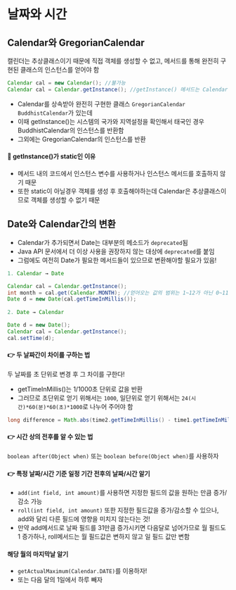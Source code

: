 # 날짜와 시간

## Calendar와 GregorianCalendar

캘린더는 추상클래스이기 때문에 직접 객체를 생성할 수 없고, 메서드를 통해 완전히 구현된 클래스의 인스턴스를 얻어야 함

```java
Calendar cal = new Calendar(); //불가능
Calendar cal = Calendar.getInstance(); //getInstance() 메서드는 Calendar 클래스를 구현한 클래스의 인스턴스를 반환
```

* Calendar를 상속받아 완전히 구현한 클래스 ```GregorianCalendar``` ```BuddhistCalendar```가 있는데
* 이때 getInstance()는 시스템의 국가와 지역설정을 확인해서 태국인 경우 BuddhistCalendar의 인스턴스를 반환함
* 그외에는 GregorianCalendar의 인스턴스를 반환

#### 🤔 getInstance()가 static인 이유
* 메서드 내의 코드에서 인스턴스 변수를 사용하거나 인스턴스 메서드를 호출하지 않기 때문
* 또한 static이 아닐경우 객체를 생성 후 호출해야하는데 Calendar은 추상클래스이므로 객체를 생성할 수 없기 때문

## Date와 Calendar간의 변환

* Calendar가 추가되면서 Date는 대부분의 메소드가 ```deprecated```됨
* Java API 문서에서 더 이상 사용을 권장하지 않는 대상에 ```deprecated```를 붙임
* 그럼에도 여전히 Date가 필요한 메서드들이 있으므로 변환해야할 필요가 있음!

```java
1. Calendar → Date

Calendar cal = Calendar.getInstance();
int month = cal.get(Calendar.MONTH); //얻어오는 값의 범위는 1~12가 아닌 0~11임을 주의하자!
Date d = new Date(cal.getTimeInMillis());
 
2. Date → Calendar

Date d = new Date();
Calendar cal = Calendar.getInstance();
cal.setTime(d);
```

#### 👉 두 날짜간이 차이를 구하는 법

두 날짜를 초 단위로 변경 후 그 차이를 구한다!
* getTimeInMillis()는 1/1000초 단위로 값을 반환
* 그러므로 초단위로 얻기 위해서는 ```1000```, 일단위로 얻기 위해서는 ```24(시간)*60(분)*60(초)*1000```로 나누어 주어야 함

```java
long difference = Math.abs(time2.getTimeInMillis() - time1.getTimeInMillis()) / 1000; 
```

#### 👉 시간 상의 전후를 알 수 있는 법
```boolean after(Object when)``` 또는 ```boolean before(Object when)```를 사용하자

#### 👉 특정 날짜/시간 기준 일정 기간 전후의 날짜/시간 알기
* ```add(int field, int amount)```를 사용하면 지정한 필드의 값을 원하는 만큼 증가/감소 가능
* ```roll(int field, int amount)``` 또한 지정한 필드값을 증가/감소할 수 있으나, add와 달리 다른 필드에 영향을 미치지 않는다는 것!
* 만약 add메서드로 날짜 필드를 31만큼 증가시키면 다음달로 넘어가므로 월 필드도 1 증가하나, roll메서드는 월 필드값은 변하지 않고 일 필드 값만 변함

#### 해당 월의 마지막날 알기
* ```getActualMaximum(Calendar.DATE)```를 이용하자!
* 또는 다음 달의 1일에서 하루 빼자

